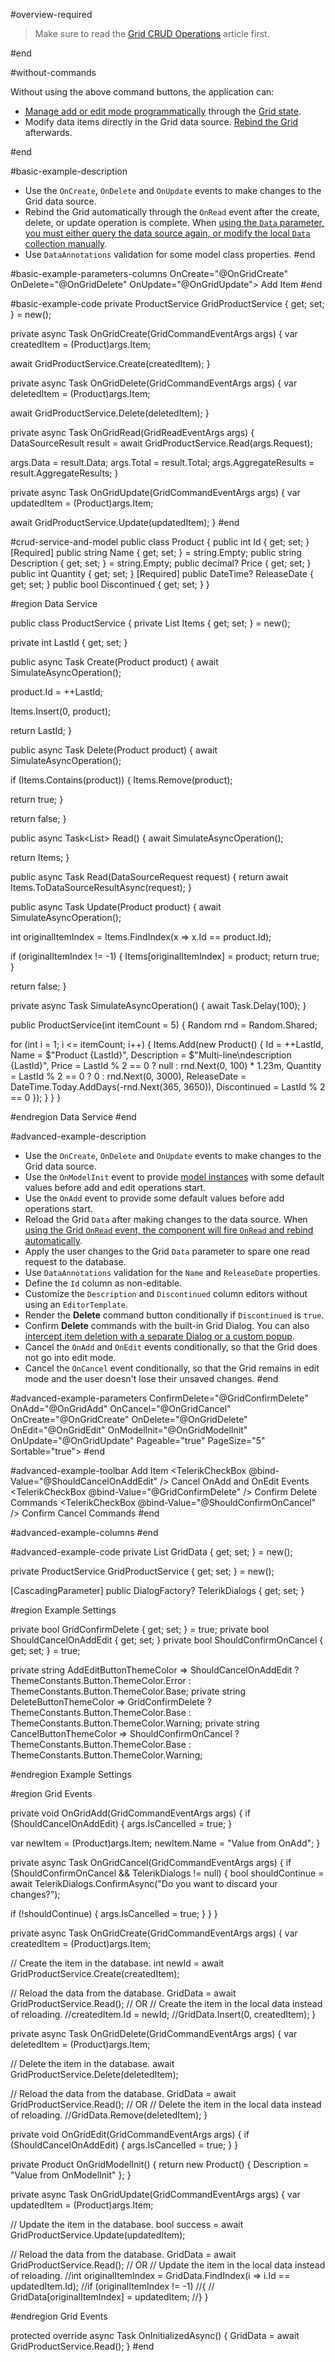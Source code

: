 #overview-required

> Make sure to read the [Grid CRUD Operations](slug:grid-editing-overview) article first.

#end

#without-commands

Without using the above command buttons, the application can:

* [Manage add or edit mode programmatically](slug:grid-kb-add-edit-state) through the [Grid state](slug:grid-state).
* Modify data items directly in the Grid data source. [Rebind the Grid](slug:common-features-data-binding-overview#refresh-data) afterwards.

#end

#basic-example-description
* Use the `OnCreate`, `OnDelete` and `OnUpdate` events to make changes to the Grid data source.
* Rebind the Grid automatically through the `OnRead` event after the create, delete, or update operation is complete. When [using the `Data` parameter, you must either query the data source again, or modify the local `Data` collection manually](#advanced).
* Use `DataAnnotations` validation for some model class properties.
#end

#basic-example-parameters-columns
OnCreate="@OnGridCreate"
OnDelete="@OnGridDelete"
OnUpdate="@OnGridUpdate">
<GridToolBarTemplate>
<GridCommandButton Command="Add">Add Item</GridCommandButton>
</GridToolBarTemplate>
<GridColumns>
<GridColumn Field="@nameof(Product.Name)" />
<GridColumn Field="@nameof(Product.Price)" DisplayFormat="{0:C2}" />
<GridColumn Field="@nameof(Product.Quantity)" DisplayFormat="{0:N0}" />
<GridColumn Field="@nameof(Product.ReleaseDate)" DisplayFormat="{0:d}" />
<GridColumn Field="@nameof(Product.Discontinued)" Width="120px" />
#end

#basic-example-code
private ProductService GridProductService { get; set; } = new();

private async Task OnGridCreate(GridCommandEventArgs args)
{
var createdItem = (Product)args.Item;

await GridProductService.Create(createdItem);
}

private async Task OnGridDelete(GridCommandEventArgs args)
{
var deletedItem = (Product)args.Item;

await GridProductService.Delete(deletedItem);
}

private async Task OnGridRead(GridReadEventArgs args)
{
DataSourceResult result = await GridProductService.Read(args.Request);

args.Data = result.Data;
args.Total = result.Total;
args.AggregateResults = result.AggregateResults;
}

private async Task OnGridUpdate(GridCommandEventArgs args)
{
var updatedItem = (Product)args.Item;

await GridProductService.Update(updatedItem);
}
#end

#crud-service-and-model
public class Product
{
public int Id { get; set; }
[Required]
public string Name { get; set; } = string.Empty;
public string Description { get; set; } = string.Empty;
public decimal? Price { get; set; }
public int Quantity { get; set; }
[Required]
public DateTime? ReleaseDate { get; set; }
public bool Discontinued { get; set; }
}

#region Data Service

public class ProductService
{
private List<Product> Items { get; set; } = new();

private int LastId { get; set; }

public async Task<int> Create(Product product)
{
await SimulateAsyncOperation();

product.Id = ++LastId;

Items.Insert(0, product);

return LastId;
}

public async Task<bool> Delete(Product product)
{
await SimulateAsyncOperation();

if (Items.Contains(product))
{
Items.Remove(product);

return true;
}

return false;
}

public async Task<List<Product>> Read()
{
await SimulateAsyncOperation();

return Items;
}

public async Task<DataSourceResult> Read(DataSourceRequest request)
{
return await Items.ToDataSourceResultAsync(request);
}

public async Task<bool> Update(Product product)
{
await SimulateAsyncOperation();

int originalItemIndex = Items.FindIndex(x => x.Id == product.Id);

if (originalItemIndex != -1)
{
Items[originalItemIndex] = product;
return true;
}

return false;
}

private async Task SimulateAsyncOperation()
{
await Task.Delay(100);
}

public ProductService(int itemCount = 5)
{
Random rnd = Random.Shared;

for (int i = 1; i <= itemCount; i++)
{
Items.Add(new Product()
{
Id = ++LastId,
Name = $"Product {LastId}",
Description = $"Multi-line\ndescription {LastId}",
Price = LastId % 2 == 0 ? null : rnd.Next(0, 100) * 1.23m,
Quantity = LastId % 2 == 0 ? 0 : rnd.Next(0, 3000),
ReleaseDate = DateTime.Today.AddDays(-rnd.Next(365, 3650)),
Discontinued = LastId % 2 == 0
});
}
}
}

#endregion Data Service
#end

#advanced-example-description
* Use the `OnCreate`, `OnDelete` and `OnUpdate` events to make changes to the Grid data source.
* Use the `OnModelInit` event to provide [model instances](slug:grid-editing-overview#item-instances) with some default values before add and edit operations start.
* Use the `OnAdd` event to provide some default values before add operations start.
* Reload the Grid `Data` after making changes to the data source. When [using the Grid `OnRead` event, the component will fire `OnRead` and rebind automatically](#basic).
* Apply the user changes to the Grid `Data` parameter to spare one read request to the database.
* Use `DataAnnotations` validation for the `Name` and `ReleaseDate` properties.
* Define the `Id` column as non-editable.
* Customize the `Description` and `Discontinued` column editors without using an `EditorTemplate`.
* Render the **Delete** command button conditionally if `Discontinued` is `true`.
* Confirm **Delete** commands with the built-in Grid Dialog. You can also [intercept item deletion with a separate Dialog or a custom popup](slug:grid-kb-customize-delete-confirmation-dialog).
* Cancel the `OnAdd` and `OnEdit` events conditionally, so that the Grid does not go into edit mode.
* Cancel the `OnCancel` event conditionally, so that the Grid remains in edit mode and the user doesn't lose their unsaved changes.
#end

#advanced-example-parameters
ConfirmDelete="@GridConfirmDelete"
OnAdd="@OnGridAdd"
OnCancel="@OnGridCancel"
OnCreate="@OnGridCreate"
OnDelete="@OnGridDelete"
OnEdit="@OnGridEdit"
OnModelInit="@OnGridModelInit"
OnUpdate="@OnGridUpdate"
Pageable="true"
PageSize="5"
Sortable="true">
#end

#advanced-example-toolbar
<GridToolBarTemplate>
<GridCommandButton Command="Add" ThemeColor="@AddEditButtonThemeColor">Add Item</GridCommandButton>
<span class="k-separator"></span>
<label class="k-checkbox-label"><TelerikCheckBox @bind-Value="@ShouldCancelOnAddEdit" /> Cancel OnAdd and OnEdit Events</label>
<span class="k-separator"></span>
<label class="k-checkbox-label"><TelerikCheckBox @bind-Value="@GridConfirmDelete" /> Confirm Delete Commands</label>
<span class="k-separator"></span>
<label class="k-checkbox-label"><TelerikCheckBox @bind-Value="@ShouldConfirmOnCancel" /> Confirm Cancel Commands</label>
</GridToolBarTemplate>
#end

#advanced-example-columns
<GridColumn Field="@nameof(Product.Price)" DisplayFormat="{0:C2}" />
<GridColumn Field="@nameof(Product.Quantity)" DisplayFormat="{0:N0}" />
<GridColumn Field="@nameof(Product.ReleaseDate)" DisplayFormat="{0:d}" />
<GridColumn Field="@nameof(Product.Discontinued)" Width="120px" EditorType="@GridEditorType.Switch" />
#end

#advanced-example-code
private List<Product> GridData { get; set; } = new();

private ProductService GridProductService { get; set; } = new();

[CascadingParameter]
public DialogFactory? TelerikDialogs { get; set; }

#region Example Settings

private bool GridConfirmDelete { get; set; } = true;
private bool ShouldCancelOnAddEdit { get; set; }
private bool ShouldConfirmOnCancel { get; set; } = true;

private string AddEditButtonThemeColor => ShouldCancelOnAddEdit ? ThemeConstants.Button.ThemeColor.Error : ThemeConstants.Button.ThemeColor.Base;
private string DeleteButtonThemeColor => GridConfirmDelete ? ThemeConstants.Button.ThemeColor.Base : ThemeConstants.Button.ThemeColor.Warning;
private string CancelButtonThemeColor => ShouldConfirmOnCancel ? ThemeConstants.Button.ThemeColor.Base : ThemeConstants.Button.ThemeColor.Warning;

#endregion Example Settings

#region Grid Events

private void OnGridAdd(GridCommandEventArgs args)
{
if (ShouldCancelOnAddEdit)
{
args.IsCancelled = true;
}

var newItem = (Product)args.Item;
newItem.Name = "Value from OnAdd";
}

private async Task OnGridCancel(GridCommandEventArgs args)
{
if (ShouldConfirmOnCancel && TelerikDialogs != null)
{
bool shouldContinue = await TelerikDialogs.ConfirmAsync("Do you want to discard your changes?");

if (!shouldContinue)
{
args.IsCancelled = true;
}
}
}

private async Task OnGridCreate(GridCommandEventArgs args)
{
var createdItem = (Product)args.Item;

// Create the item in the database.
int newId = await GridProductService.Create(createdItem);

// Reload the data from the database.
GridData = await GridProductService.Read();
// OR
// Create the item in the local data instead of reloading.
//createdItem.Id = newId;
//GridData.Insert(0, createdItem);
}

private async Task OnGridDelete(GridCommandEventArgs args)
{
var deletedItem = (Product)args.Item;

// Delete the item in the database.
await GridProductService.Delete(deletedItem);

// Reload the data from the database.
GridData = await GridProductService.Read();
// OR
// Delete the item in the local data instead of reloading.
//GridData.Remove(deletedItem);
}

private void OnGridEdit(GridCommandEventArgs args)
{
if (ShouldCancelOnAddEdit)
{
args.IsCancelled = true;
}
}

private Product OnGridModelInit()
{
return new Product() { Description = "Value from OnModelInit" };
}

private async Task OnGridUpdate(GridCommandEventArgs args)
{
var updatedItem = (Product)args.Item;

// Update the item in the database.
bool success = await GridProductService.Update(updatedItem);

// Reload the data from the database.
GridData = await GridProductService.Read();
// OR
// Update the item in the local data instead of reloading.
//int originalItemIndex = GridData.FindIndex(i => i.Id == updatedItem.Id);
//if (originalItemIndex != -1)
//{
// GridData[originalItemIndex] = updatedItem;
//}
}

#endregion Grid Events

protected override async Task OnInitializedAsync()
{
GridData = await GridProductService.Read();
}
#end
